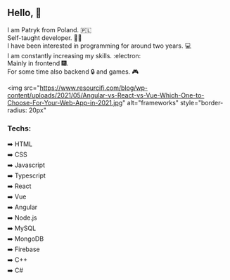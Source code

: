 ## Hello, 👋  
I am Patryk from Poland. :poland:  
Self-taught developer.  :man_student:  
I have been interested in programming for around two years. :computer:  
I am constantly increasing my skills.  :electron:     
Mainly in frontend :fireworks:.     
For some time also backend :lock: and games.  :video_game:   

<img 
     src="https://www.resourcifi.com/blog/wp-content/uploads/2021/05/Angular-vs-React-vs-Vue-Which-One-to-Choose-For-Your-Web-App-in-2021.jpg" 
     alt="frameworks"
     style="border-radius: 20px"
>
</img>

### Techs:
:arrow_right: HTML  
:arrow_right: CSS  
:arrow_right: Javascript  
:arrow_right: Typescript  
:arrow_right: React  
:arrow_right: Vue    
:arrow_right: Angular  
:arrow_right: Node.js  
:arrow_right: MySQL  
:arrow_right: MongoDB    
:arrow_right: Firebase       
:arrow_right: C++    
:arrow_right: C#      


